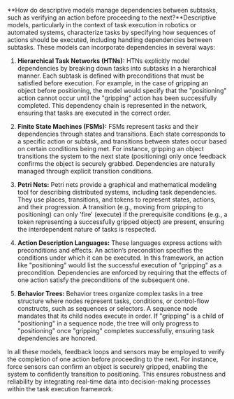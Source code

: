 **How do descriptive models manage dependencies between subtasks, such as verifying an action before proceeding to the next?**Descriptive models, particularly in the context of task execution in robotics or automated systems, characterize tasks by specifying how sequences of actions should be executed, including handling dependencies between subtasks. These models can incorporate dependencies in several ways:

1. **Hierarchical Task Networks (HTNs):**
   HTNs explicitly model dependencies by breaking down tasks into subtasks in a hierarchical manner. Each subtask is defined with preconditions that must be satisfied before execution. For example, in the case of gripping an object before positioning, the model would specify that the "positioning" action cannot occur until the "gripping" action has been successfully completed. This dependency chain is represented in the network, ensuring that tasks are executed in the correct order.

2. **Finite State Machines (FSMs):**
   FSMs represent tasks and their dependencies through states and transitions. Each state corresponds to a specific action or subtask, and transitions between states occur based on certain conditions being met. For instance, gripping an object transitions the system to the next state (positioning) only once feedback confirms the object is securely grabbed. Dependencies are naturally managed through explicit transition conditions.

3. **Petri Nets:**
   Petri nets provide a graphical and mathematical modeling tool for describing distributed systems, including task dependencies. They use places, transitions, and tokens to represent states, actions, and their progression. A transition (e.g., moving from gripping to positioning) can only 'fire' (execute) if the prerequisite conditions (e.g., a token representing a successfully gripped object) are present, ensuring the interdependent nature of tasks is respected.

4. **Action Description Languages:**
   These languages express actions with preconditions and effects. An action’s precondition specifies the conditions under which it can be executed. In this framework, an action like "positioning" would list the successful execution of "gripping" as a precondition. Dependencies are enforced by requiring that the effects of one action satisfy the preconditions of the subsequent one.

5. **Behavior Trees:**
   Behavior trees organize complex tasks in a tree structure where nodes represent tasks, conditions, or control-flow constructs, such as sequences or selectors. A sequence node mandates that its child nodes execute in order. If "gripping" is a child of "positioning" in a sequence node, the tree will only progress to "positioning" once "gripping" completes successfully, ensuring task dependencies are honored.

In all these models, feedback loops and sensors may be employed to verify the completion of one action before proceeding to the next. For instance, force sensors can confirm an object is securely gripped, enabling the system to confidently transition to positioning. This ensures robustness and reliability by integrating real-time data into decision-making processes within the task execution framework.